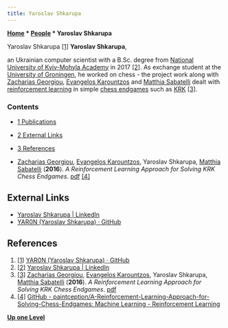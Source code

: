 ```yaml
---
title: Yaroslav Shkarupa
---
```

**[Home](Home "Home") \* [People](People "People") \* Yaroslav Shkarupa**



[](File:YaroslavShkarupa.jpg) Yaroslav Shkarupa <a id="cite-note-1" href="#cite-ref-1">[1]</a>
**Yaroslav Shkarupa**,  

an Ukrainian computer scientist with a B.Sc. degree from [National University of Kyiv-Mohyla Academy](https://en.wikipedia.org/wiki/National_University_of_Kyiv-Mohyla_Academy) in 2017 <a id="cite-note-2" href="#cite-ref-2">[2]</a>.
As exchange student at the [University of Groningen](https://en.wikipedia.org/wiki/University_of_Groningen), he worked on chess - the project work along with [Zacharias Georgiou](Zacharias_Georgiou "Zacharias Georgiou"), [Evangelos Karountzos](Evangelos_Karountzos "Evangelos Karountzos") and [Matthia Sabatelli](Matthia_Sabatelli "Matthia Sabatelli") dealt with [reinforcement learning](Reinforcement_Learning "Reinforcement Learning") in simple [chess endgames](Endgame "Endgame") such as [KRK](KRK "KRK") <a id="cite-note-3" href="#cite-ref-3">[3]</a>.



### Contents


* [1 Publications](#publications)
* [2 External Links](#external-links)
* [3 References](#references)






* [Zacharias Georgiou](Zacharias_Georgiou "Zacharias Georgiou"), [Evangelos Karountzos](Evangelos_Karountzos "Evangelos Karountzos"), Yaroslav Shkarupa, [Matthia Sabatelli](Matthia_Sabatelli "Matthia Sabatelli") (**2016**). *A Reinforcement Learning Approach for Solving KRK Chess Endgames*. [pdf](https://github.com/paintception/A-Reinforcement-Learning-Approach-for-Solving-Chess-Endgames/blob/master/project_papers/final_paper/reinforcement-learning-approach(2).pdf) <a id="cite-note-4" href="#cite-ref-4">[4]</a>


## External Links


* [Yaroslav Shkarupa | LinkedIn](https://www.linkedin.com/in/yaroslav-shkarupa-b853a850/)
* [YAR0N (Yaroslav Shkarupa) · GitHub](https://github.com/YAR0N)


## References


1. <a id="cite-ref-1" href="#cite-note-1">[1]</a> [YAR0N (Yaroslav Shkarupa) · GitHub](https://github.com/YAR0N)
2. <a id="cite-ref-2" href="#cite-note-2">[2]</a> [Yaroslav Shkarupa | LinkedIn](https://www.linkedin.com/in/yaroslav-shkarupa-b853a850/)
3. <a id="cite-ref-3" href="#cite-note-3">[3]</a> [Zacharias Georgiou](Zacharias_Georgiou "Zacharias Georgiou"), [Evangelos Karountzos](Evangelos_Karountzos "Evangelos Karountzos"), Yaroslav Shkarupa, [Matthia Sabatelli](Matthia_Sabatelli "Matthia Sabatelli") (**2016**). *A Reinforcement Learning Approach for Solving KRK Chess Endgames*. [pdf](https://github.com/paintception/A-Reinforcement-Learning-Approach-for-Solving-Chess-Endgames/blob/master/project_papers/final_paper/reinforcement-learning-approach(2).pdf)
4. <a id="cite-ref-4" href="#cite-note-4">[4]</a> [GitHub - paintception/A-Reinforcement-Learning-Approach-for-Solving-Chess-Endgames: Machine Learning - Reinforcement Learning](https://github.com/paintception/A-Reinforcement-Learning-Approach-for-Solving-Chess-Endgames)

**[Up one Level](People "People")**







 
